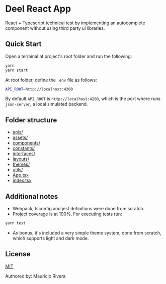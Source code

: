 # Deel React App

React + Typescript technical test by implementing an autocomplete component without using third party ui libraries.

## Quick Start

Open a terminal at project's root folder and run the following:

```bash
yarn
yarn start
```

At root folder, define the `.env` file as follows:

```bash
API_ROOT=http://localhost:4200
```

By default `API_ROOT` is `http://localhost:4200`, which is the port where runs `json-server`, a local simulated backend.

## Folder structure

- [apis/](./src/apis)
- [assets/](./src/assets)
- [components/](./src/components)
- [constants/](./src/constants)
- [interfaces/](./src/interfaces)
- [layouts/](./src/layouts)
- [themes/](./src/themes)
- [utils/](./src/utils)
- [App.tsx](./src/App.tsx)
- [index.tsx](./src/index.tsx)

## Additional notes

- Webpack, tsconfig and jest definitions were done from scratch.
- Project coverage is at 100%. For executing tests run:

```bash
yarn test
```

- As bonus, it's included a very simple theme system, done from scratch, which supports light and dark mode.

## License

[MIT](https://choosealicense.com/licenses/mit/)

Authored by: Mauricio Rivera
